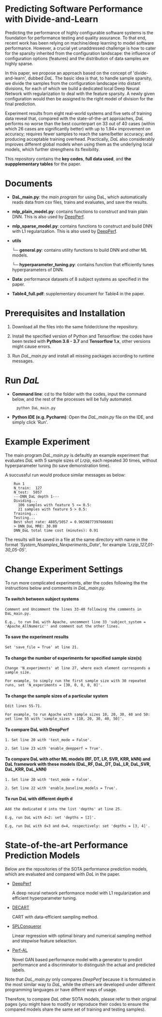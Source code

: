 # Predicting Software Performance with Divide-and-Learn
Predicting the performance of highly configurable software systems is the foundation for performance testing and quality assurance. To that end, recent work has been relying on machine/deep learning to model software performance. However, a crucial yet unaddressed challenge is how to cater for the sparsity inherited from the configuration landscape: the influence of configuration options (features) and the distribution of data samples are highly sparse.

In this paper, we propose an approach based on the concept of 'divide-and-learn', dubbed *DaL*. The basic idea is that, to handle sample sparsity, we divide the samples from the configuration landscape into distant divisions, for each of which we build a dedicated local Deep Neural Network with regularization to deal with the feature sparsity. A newly given configuration would then be assigned to the right model of division for the final prediction.

Experiment results from eight real-world systems and five sets of training data reveal that, compared with the state-of-the-art approaches, *DaL* performs no worse than the best counterpart on 33 out of 40 cases (within which 26 cases are significantly better) with up to 1.94× improvement on accuracy; requires fewer samples to reach the same/better accuracy; and producing acceptable training overhead. Practically, *DaL* also considerably improves different global models when using them as the underlying local models, which further strengthens its flexibility. 

This repository contains the **key codes**, **full data used**, and **the suppplementary tables** for the paper.

# Documents

- **DaL_main.py**: 
the *main program* for using DaL, which automatically reads data from csv files, trains and evaluates, and save the results.

- **mlp_plain_model.py**:
contains functions to construct and train plain DNN. This is also used by [DeepPerf](https://github.com/DeepPerf/DeepPerf).
    
- **mlp_sparse_model.py**:
contains functions to construct and build DNN with L1 regularization. This is also used by [DeepPerf](https://github.com/DeepPerf/DeepPerf).

- **utils**

    └─ **general.py**:
    contains utility functions to build DNN and other ML models.
    
    └─ **hyperparameter_tuning.py**:
    contains function that efficiently tunes hyperparameters of DNN.
    

- **Data**:
performance datasets of 8 subject systems as specified in the paper.

- **Table4_full.pdf**:
supplementary document for Table4 in the paper.

# Prerequisites and Installation
1. Download all the files into the same folder/clone the repository.

2. Install the specified version of Python and Tensorflow:
the codes have been tested with **Python 3.6 - 3.7** and **Tensorflow 1.x**, other versions might cause errors.

3. Run *DaL_main.py* and install all missing packages according to runtime messages.


# Run *DaL*

- **Command line**: cd to the folder with the codes, input the command below, and the rest of the processes will be fully automated.

        python DaL_main.py
        
- **Python IDE (e.g. Pycharm)**: Open the *DaL_main.py* file on the IDE, and simply click 'Run'.


# Example Experiment
The main program *DaL_main.py* is defaultly an example experiment that evaluates *DaL* with 5 sample sizes of *Lrzip*, 
each repeated 30 times, without hyperparameter tuning (to save demonstration time).

A succussful run would produce similar messages as below: 

        Run 1
        N_train:  127
        N_test:  5057
        ---DNN_DaL depth 1---
        Dividing...
          106 samples with feature 5 <= 0.5:
          21 samples with feature 5 > 0.5:
        Training...
        Testing...
        Best shot rate: 4885/5057 = 0.9659877397666601
        > DNN_DaL MRE: 30.88
        DNN_DaL total time cost (minutes): 0.91

The results will be saved in a file at the same directory with name in the format *'System_Nsamples_Nexperiments_Date'*, for example *'Lrzip_127_01-30_05-05'*.

# Change Experiment Settings
To run more complicated experiments, alter the codes following the the instructions below and comments in *DaL_main.py*.

#### To switch between subject systems
    Comment and Uncomment the lines 33-40 following the comments in DaL_main.py.

    E.g., to run DaL with Apache, uncomment line 33 'subject_system = 'Apache_AllNumeric'' and comment out the other lines.


#### To save the experiment results
    Set 'save_file = True' at line 21.


#### To change the number of experiments for specified sample size(s)
    Change 'N_experiments' at line 27, where each element corresponds a sample size. 

    For example, to simply run the first sample size with 30 repeated runs, set 'N_experiments = [30, 0, 0, 0, 0]'.

#### To change the sample sizes of a particular system
    Edit lines 55-71.

    For example, to run Apache with sample sizes 10, 20, 30, 40 and 50: set line 55 with 'sample_sizes = [10, 20, 30, 40, 50]'.


#### To compare DaL with DeepPerf
    1. Set line 20 with 'test_mode = False'.

    2. Set line 23 with 'enable_deepperf = True'.


#### To compare DaL with other ML models (RF, DT, LR, SVR, KRR, kNN) and DaL framework with these models (DaL_RF, DaL_DT, DaL_LR, DaL_SVR, DaL_KRR, DaL_kNN)
    1. Set line 20 with 'test_mode = False'.

    2. Set line 22 with 'enable_baseline_models = True'.


#### To run DaL with different depth d
    Add the dedicated d into the list 'depths' at line 25.
    
    E.g, run DaL with d=2: set 'depths = [2]'.

    E.g, run DaL with d=3 and d=4, respectively: set 'depths = [3, 4]'.


# State-of-the-art Performance Prediction Models
Below are the repositories of the SOTA performance prediction models, which are evaluated and compared with *DaL* in the paper. 

- [DeepPerf](https://github.com/DeepPerf/DeepPerf)

    A deep neural network performance model with L1 regularization and efficient hyperparameter tuning.

- [DECART](https://github.com/jmguo/DECART)

    CART with data-efficient sampling method.

- [SPLConqueror](https://github.com/se-sic/SPLConqueror)

    Linear regression with optimal binary and numerical sampling method and stepwise feature seleaction.

- [Perf-AL](https://github.com/GANPerf/GANPerf)

    Novel GAN based performance model with a generator to predict performance and a discriminator to distinguish the actual and predicted labels.
    


Note that *DaL_main.py* only compares *DeepPerf* because it is formulated in the most similar way to *DaL*, while the others are developed under different programming languages or have differnt ways of usage. 

Therefore, to compare *DaL* other SOTA models, please refer to their original pages (you might have to modify or reproduce their codes to ensure the compared models share the same set of training and testing samples).
